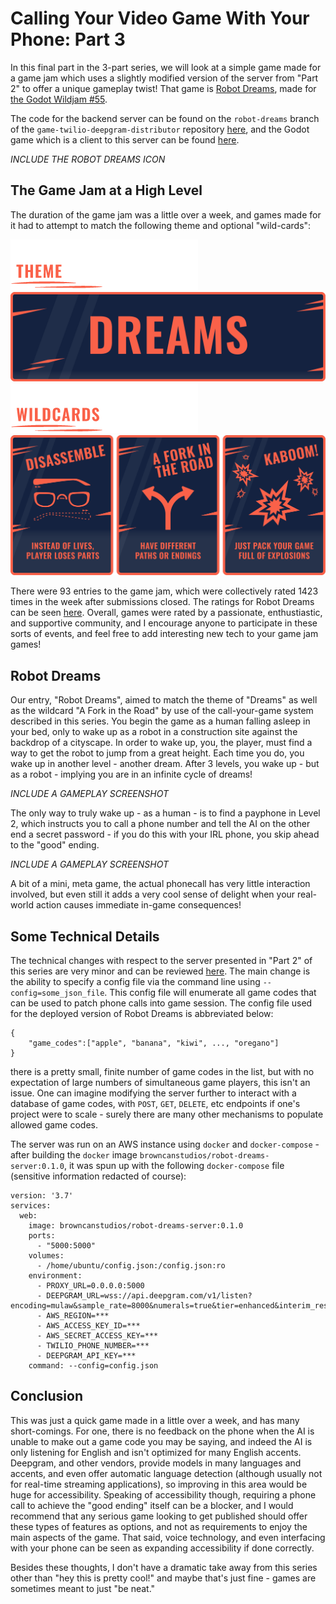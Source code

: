 # Calling Your Video Game With Your Phone: Part 3

In this final part in the 3-part series, we will look at a simple game
made for a game jam which uses a slightly modified version of the server
from "Part 2" to offer a unique gameplay twist! That game is
[Robot Dreams](https://browncanstudios.itch.io/robot-dreams),
made for [the Godot Wildjam #55](https://itch.io/jam/godot-wild-jam-55).

The code for the backend server can be found on the `robot-dreams` branch
of the `game-twilio-deepgram-distributor` repository [here](https://github.com/nikolawhallon/game-twilio-deepgram-distributor/tree/robot-dreams),
and the Godot game which is a client to this server can be found [here](https://github.com/nikolawhallon/RobotDreams).

_INCLUDE THE ROBOT DREAMS ICON_

## The Game Jam at a High Level

The duration of the game jam was a little over a week, and games made
for it had to attempt to match the following theme
and optional "wild-cards":

![Theme icon](README_assets/theme.png)
![The theme: Dreams](README_assets/dreams.png)
![Wildcard icon](README_assets/wildcards.png)
![The wildcards: "Disassemble," "A Fork in the Road," "Kaboom!"](README_assets/threewildcards.png)

There were 93 entries to the game jam, which were collectively rated 1423 times in the week after
submissions closed. The ratings for Robot Dreams can be seen [here](https://itch.io/jam/godot-wild-jam-55/rate/1964316).
Overall, games were rated by a passionate, enthustiastic, and supportive community, and I
encourage anyone to participate in these sorts of events, and feel free to add interesting new tech
to your game jam games!

## Robot Dreams

Our entry, "Robot Dreams", aimed to match the theme of "Dreams" as well as the wildcard "A Fork in the Road"
by use of the call-your-game system described in this series. You begin the game
as a human falling asleep in your bed, only to wake up as a robot in a construction site
against the backdrop of a cityscape. In order to wake up, you, the player, must find a way to
get the robot to jump from a great height. Each time you do, you wake up in another level - another dream.
After 3 levels, you wake up - but as a robot - implying you are in an infinite cycle of dreams!

_INCLUDE A GAMEPLAY SCREENSHOT_

The only way to truly wake up - as a human - is to find a payphone in Level 2, which instructs you to
call a phone number and tell the AI on the other end a secret password - if you do this with your
IRL phone, you skip ahead to the "good" ending.

_INCLUDE A GAMEPLAY SCREENSHOT_

A bit of a mini, meta game, the actual phonecall has very little interaction involved, but even still
it adds a very cool sense of delight when your real-world action causes immediate in-game consequences!

## Some Technical Details

The technical changes with respect to the server presented in "Part 2" of this series are very
minor and can be reviewed [here](https://github.com/nikolawhallon/game-twilio-deepgram-distributor/pull/4).
The main change is the ability to specify a config file via the command line using `--config=some_json_file`.
This config file will enumerate all game codes that can be used to patch phone calls into game session.
The config file used for the deployed version of Robot Dreams is abbreviated below:

```
{
    "game_codes":["apple", "banana", "kiwi", ..., "oregano"]
}
```

there is a pretty small, finite number of game codes in the list, but with no expectation of large numbers
of simultaneous game players, this isn't an issue. One can imagine modifying the server further to
interact with a database of game codes, with `POST`, `GET`, `DELETE`, etc endpoints if one's project were
to scale - surely there are many other mechanisms to populate allowed game codes.

The server was run on an AWS instance using `docker` and `docker-compose` - after building
the `docker` image `browncanstudios/robot-dreams-server:0.1.0`, it was spun up with the following `docker-compose`
file (sensitive information redacted of course):

```
version: '3.7'
services:
  web:
    image: browncanstudios/robot-dreams-server:0.1.0
    ports:
      - "5000:5000"
    volumes:
      - /home/ubuntu/config.json:/config.json:ro
    environment:
      - PROXY_URL=0.0.0.0:5000
      - DEEPGRAM_URL=wss://api.deepgram.com/v1/listen?encoding=mulaw&sample_rate=8000&numerals=true&tier=enhanced&interim_results=true
      - AWS_REGION=***
      - AWS_ACCESS_KEY_ID=***
      - AWS_SECRET_ACCESS_KEY=***
      - TWILIO_PHONE_NUMBER=***
      - DEEPGRAM_API_KEY=***
    command: --config=config.json
```

## Conclusion

This was just a quick game made in a little over a week, and has many short-comings. For one, there is no feedback on the phone
when the AI is unable to make out a game code you may be saying, and indeed the AI is only listening for English and isn't optimized
for many English accents. Deepgram, and other vendors, provide models in many languages and accents, and even offer automatic language
detection (although usually not for real-time streaming applications), so improving in this area would be huge for
accessibility. Speaking of accessibility though, requiring a phone call to achieve the "good ending" itself can be a blocker,
and I would recommend that any serious game looking to get published should offer these types of features as options, and not
as requirements to enjoy the main aspects of the game. That said, voice technology, and even interfacing with your phone
can be seen as expanding accessibility if done correctly.

Besides these thoughts, I don't have a dramatic take away from this series other than "hey this is pretty cool!" and maybe
that's just fine - games are sometimes meant to just "be neat."
